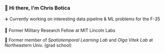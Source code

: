 ### 👋 Hi there, I'm Chris Botica

✈️ Currently working on interesting data pipeline & ML problems for the F-35

🔬 Former Military Research Fellow at MIT Lincoln Labs 

📖 Former member of _Spatiotemporal Learning Lab_ and _Olga Vitek Lab_ at Northeastern Univ. (grad school)
